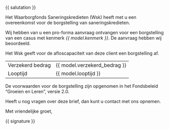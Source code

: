 {{ salutation }}

Het Waarborgfonds Saneringskredieten (Wsk) heeft met u een overeenkomst voor de borgstelling van saneringskredieten.

Wij hebben van u een pro-forma aanvraag ontvangen voor een borgstelling van een casus met kenmerk *{{ model.kenmerk }}*. De aanvraag hebben wij beoordeeld.

Het Wsk geeft voor de afloscapaciteit van deze client een borgstelling af.

|                           |                               |
| ------------------------- | ----------------------------- |
| Verzekerd bedrag          | {{ model.verzekerd_bedrag }}  |
| Looptijd                  | {{ model.looptijd }}          |

De voorwaarden voor de borgstelling zijn opgenomen in het Fondsbeleid “Groeien en Leren”, versie 2.0.

Heeft u nog vragen over deze brief, dan kunt u contact met ons opnemen.

Met vriendelijke groet,

{{ signature }}